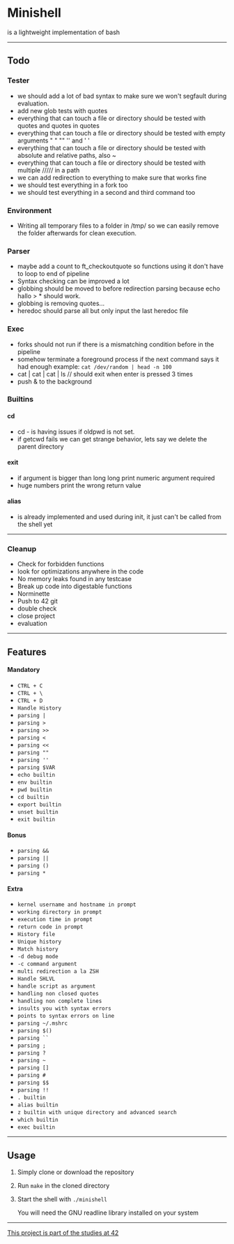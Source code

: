 # Minishell
is a lightweight implementation of bash

---
## Todo
### Tester
- we should add a lot of bad syntax to make sure we won't segfault during evaluation.
- add new glob tests with quotes
- everything that can touch a file or directory should be tested with quotes and quotes in quotes
- everything that can touch a file or directory should be tested with empty arguments " " "" '' and ' '
- everything that can touch a file or directory should be tested with absolute and relative paths, also ~
- everything that can touch a file or directory should be tested with multiple ///// in a path
- we can add redirection to everything to make sure that works fine
- we should test everything in a fork too
- we should test everything in a second and third command too
### Environment
- Writing all temporary files to a folder in /tmp/ so we can easily remove the folder afterwards for clean execution.
### Parser
- maybe add a count to ft_checkoutquote so functions using it don't have to loop to end of pipeline
- Syntax checking can be improved a lot
- globbing should be moved to before redirection parsing because echo hallo > * should work.
- globbing is removing quotes...
- heredoc should parse all but only input the last heredoc file
### Exec
- forks should not run if there is a mismatching condition before in the pipeline
- somehow terminate a foreground process if the next command says it had enough example: ```cat /dev/random | head -n 100```
- cat | cat | cat | ls // should exit when enter is pressed 3 times
- push & to the background
### Builtins
#### cd
- cd - is having issues if oldpwd is not set.
- if getcwd fails we can get strange behavior, lets say we delete the parent directory
#### exit
- if argument is bigger than long long print numeric argument required
- huge numbers print the wrong return value
#### alias
- is already implemented and used during init, it just can't be called from the shell yet

---
### Cleanup
- Check for forbidden functions
- look for optimizations anywhere in the code
- No memory leaks found in any testcase
- Break up code into digestable functions
- Norminette
- Push to 42 git
- double check
- close project
- evaluation

---
## Features
#### Mandatory
- ```CTRL + C```
- ```CTRL + \```
- ```CTRL + D```
- ```Handle History```
- ```parsing |```
- ```parsing >```
- ```parsing >>```
- ```parsing <```
- ```parsing <<```
- ```parsing ""```
- ```parsing ''```
- ```parsing $VAR```
- ```echo builtin```
- ```env builtin```
- ```pwd builtin```
- ```cd builtin```
- ```export builtin```
- ```unset builtin```
- ```exit builtin```
#### Bonus
- ```parsing &&```
- ```parsing ||```
- ```parsing ()```
- ```parsing *```
#### Extra
- ```kernel username and hostname in prompt```
- ```working directory in prompt```
- ```execution time in prompt```
- ```return code in prompt```
- ```History file```
- ```Unique history```
- ```Match history```
- ```-d debug mode```
- ```-c command argument```
- ```multi redirection a la ZSH```
- ```Handle SHLVL```
- ```handle script as argument```
- ```handling non closed quotes```
- ```handling non complete lines```
- ```insults you with syntax errors```
- ```points to syntax errors on line```
- ```parsing ~/.mshrc```
- ```parsing $()```
- ```parsing `` ```
- ```parsing ;```
- ```parsing ?```
- ```parsing ~```
- ```parsing []```
- ```parsing #```
- ```parsing $$```
- ```parsing !!```
- ```. builtin```
- ```alias builtin```
- ```z builtin with unique directory and advanced search```
- ```which builtin```
- ```exec builtin```

---
## Usage
1. Simply clone or download the repository
2. Run `make` in the cloned directory
3. Start the shell with `./minishell`

    You will need the GNU readline library installed on your system

---
[This project is part of the studies at 42](https://42.fr/en/homepage/)
